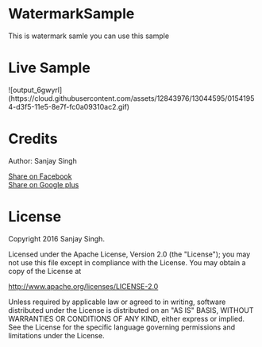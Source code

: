 # WatermarkSample
This is watermark samle you can use this sample
<h1>Live Sample</h1>
![output_6gwyrl](https://cloud.githubusercontent.com/assets/12843976/13044595/01541954-d3f5-11e5-8e7f-fc0a09310ac2.gif)

<h1>Credits</h1>

Author: Sanjay Singh 

<a href="http://www.facebook.com/sharer.php?u=https://github.com/SamsetDev/WatermarkSample" class="socialBtn socialBtn--facebook">Share on Facebook</a><br>
<a href="https://plus.google.com/share?url=https://github.com/SamsetDev/WatermarkSample" class="socialBtn socialBtn--facebook">Share on Google plus</a>

<h1>License</h1>

Copyright 2016 Sanjay Singh.

Licensed under the Apache License, Version 2.0 (the "License");
you may not use this file except in compliance with the License.
You may obtain a copy of the License at

   http://www.apache.org/licenses/LICENSE-2.0

Unless required by applicable law or agreed to in writing, software
distributed under the License is distributed on an "AS IS" BASIS,
WITHOUT WARRANTIES OR CONDITIONS OF ANY KIND, either express or implied.
See the License for the specific language governing permissions and
limitations under the License.
